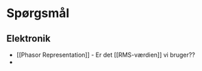 <span 
      class='ob-timelines' 
      data-date='0000-00-00-00' 
      data-title='Spørgsmål' 
	  data-img='Billeder/'
      data-class='orange' 
      data-type='box' >
</span>

# Spørgsmål

## Elektronik
- [[Phasor Representation]] - Er det [[RMS-værdien]] vi bruger??
- 